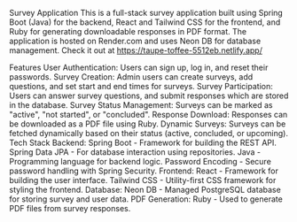 Survey Application
This is a full-stack survey application built using Spring Boot (Java) for the backend, React and Tailwind CSS for the frontend, and Ruby for generating downloadable responses in PDF format. The application is hosted on Render.com and uses Neon DB for database management. Check it out at https://taupe-toffee-5512eb.netlify.app/

Features
User Authentication: Users can sign up, log in, and reset their passwords.
Survey Creation: Admin users can create surveys, add questions, and set start and end times for surveys.
Survey Participation: Users can answer survey questions, and submit responses which are stored in the database.
Survey Status Management: Surveys can be marked as "active", "not started", or "concluded".
Response Download: Responses can be downloaded as a PDF file using Ruby.
Dynamic Surveys: Surveys can be fetched dynamically based on their status (active, concluded, or upcoming).
Tech Stack
Backend:
Spring Boot - Framework for building the REST API.
Spring Data JPA - For database interaction using repositories.
Java - Programming language for backend logic.
Password Encoding - Secure password handling with Spring Security.
Frontend:
React - Framework for building the user interface.
Tailwind CSS - Utility-first CSS framework for styling the frontend.
Database:
Neon DB - Managed PostgreSQL database for storing survey and user data.
PDF Generation:
Ruby - Used to generate PDF files from survey responses.

